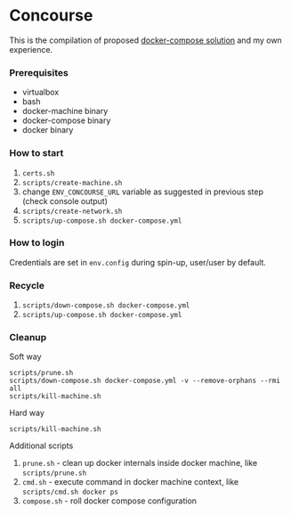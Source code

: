 # Concourse

This is the compilation of proposed [docker-compose solution](https://concourse.ci/docker-repository.html) and my own experience.

### Prerequisites

- virtualbox
- bash
- docker-machine binary
- docker-compose binary
- docker binary

### How to start

1. `certs.sh`
1. `scripts/create-machine.sh`
1. change `ENV_CONCOURSE_URL` variable as suggested in previous step (check console output)
1. `scripts/create-network.sh`
1. `scripts/up-compose.sh docker-compose.yml`

### How to login

Credentials are set in `env.config` during spin-up, user/user by default.

### Recycle

1. `scripts/down-compose.sh docker-compose.yml`
1. `scripts/up-compose.sh docker-compose.yml`

### Cleanup

Soft way
```
scripts/prune.sh
scripts/down-compose.sh docker-compose.yml -v --remove-orphans --rmi all
scripts/kill-machine.sh
```
Hard way
```
scripts/kill-machine.sh
```

Additional scripts
1. `prune.sh` - clean up docker internals inside docker machine, like `scripts/prune.sh`
1. `cmd.sh` - execute command in docker machine context, like `scripts/cmd.sh docker ps`
1. `compose.sh` - roll docker compose configuration
